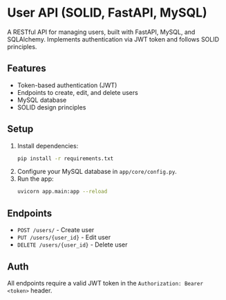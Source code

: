# User API (SOLID, FastAPI, MySQL)

A RESTful API for managing users, built with FastAPI, MySQL, and SQLAlchemy. Implements authentication via JWT token and follows SOLID principles.

## Features
- Token-based authentication (JWT)
- Endpoints to create, edit, and delete users
- MySQL database
- SOLID design principles

## Setup
1. Install dependencies:
   ```bash
   pip install -r requirements.txt
   ```
2. Configure your MySQL database in `app/core/config.py`.
3. Run the app:
   ```bash
   uvicorn app.main:app --reload
   ```

## Endpoints
- `POST /users/` - Create user
- `PUT /users/{user_id}` - Edit user
- `DELETE /users/{user_id}` - Delete user

## Auth
All endpoints require a valid JWT token in the `Authorization: Bearer <token>` header.
